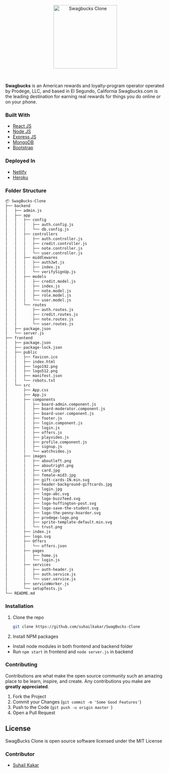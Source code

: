 <p align="center">
    <img width="200" height="auto" src="https://i.ibb.co/KWQd168/unnamed-removebg-preview.png" alt="Swagbucks Clone" />
</p>
   
   <br>
   
**Swagbucks** is an American rewards and loyalty-program operator operated by Prodege, LLC, and based in El Segundo, California Swagbucks.com is the leading destination for earning real rewards for things you do online or on your phone. 




### Built With
* [React JS](https://reactjs.org/)
* [Node JS](https://nodejs.org/en/)
* [Express JS](https://expressjs.com/)
* [MongoDB](https://www.mongodb.com/)
* [Bootstrap](https://react-bootstrap.github.io/)

### Deployed In
* [Netlify](https://netlify.com/)
* [Heroku](https://www.heroku.com/)

### Folder Structure


```bash
📦 SwagBucks-Clone
├── backend
│   ├── admin.js
│   ├── app
│   │   ├── config
│   │   │   ├── auth.config.js
│   │   │   └── db.config.js
│   │   ├── controllers
│   │   │   ├── auth.controller.js
│   │   │   ├── credit.controller.js
│   │   │   ├── note.controller.js
│   │   │   └── user.controller.js
│   │   ├── middlewares
│   │   │   ├── authJwt.js
│   │   │   ├── index.js
│   │   │   └── verifySignUp.js
│   │   ├── models
│   │   │   ├── credit.model.js
│   │   │   ├── index.js
│   │   │   ├── note.model.js
│   │   │   ├── role.model.js
│   │   │   └── user.model.js
│   │   └── routes
│   │       ├── auth.routes.js
│   │       ├── credit.routes.js
│   │       ├── note.routes.js
│   │       └── user.routes.js
│   ├── package.json
│   └── server.js
├── frontend
│   ├── package.json
│   ├── package-lock.json
│   ├── public
│   │   ├── favicon.ico
│   │   ├── index.html
│   │   ├── logo192.png
│   │   ├── logo512.png
│   │   ├── manifest.json
│   │   └── robots.txt
│   └── src
│       ├── App.css
│       ├── App.js
│       ├── components
│       │   ├── board-admin.component.js
│       │   ├── board-moderator.component.js
│       │   ├── board-user.component.js
│       │   ├── footer.js
│       │   ├── login.component.js
│       │   ├── login.js
│       │   ├── offers.js
│       │   ├── playvideo.js
│       │   ├── profile.component.js
│       │   ├── signup.js
│       │   └── watchvideo.js
│       ├── images
│       │   ├── aboutleft.png
│       │   ├── aboutright.png
│       │   ├── card.jpg
│       │   ├── female-mid3.jpg
│       │   ├── gift-cards-IN.min.svg
│       │   ├── header-background-giftcards.jpg
│       │   ├── login.jpg
│       │   ├── logo-abc.svg
│       │   ├── logo-buzzfeed.svg
│       │   ├── logo-huffington-post.svg
│       │   ├── logo-save-the-student.svg
│       │   ├── logo-the-penny-hoarder.svg
│       │   ├── prodege-logo.png
│       │   ├── sprite-template-default.min.svg
│       │   └── trust.png
│       ├── index.js
│       ├── logo.svg
│       ├── Offers
│       │   └── offers.json
│       ├── pages
│       │   ├── home.js
│       │   └── login.js
│       ├── services
│       │   ├── auth-header.js
│       │   ├── auth.service.js
│       │   └── user.service.js
│       ├── serviceWorker.js
│       └── setupTests.js
└── README.md
```




### Installation

1. Clone the repo
   ```sh
   git clone https://github.com/suhailkakar/SwagBucks-Clone
   ```
2. Install NPM packages

* Install node modules in both frontend and backend folder
* Run `npm start` in frontend and `node server.js` in backend


### Contributing

Contributions are what make the open source community such an amazing place to be learn, inspire, and create. Any contributions you make are **greatly appreciated**.

1. Fork the Project
3. Commit your Changes (`git commit -m 'Some Good Features'`)
4. Push to the Code (`git push -u origin master `)
5. Open a Pull Request


## License

SwagBucks Clone is open source software licensed under the MIT License

### Contributor

* [Suhail Kakar](https://suhailkakar.com)
